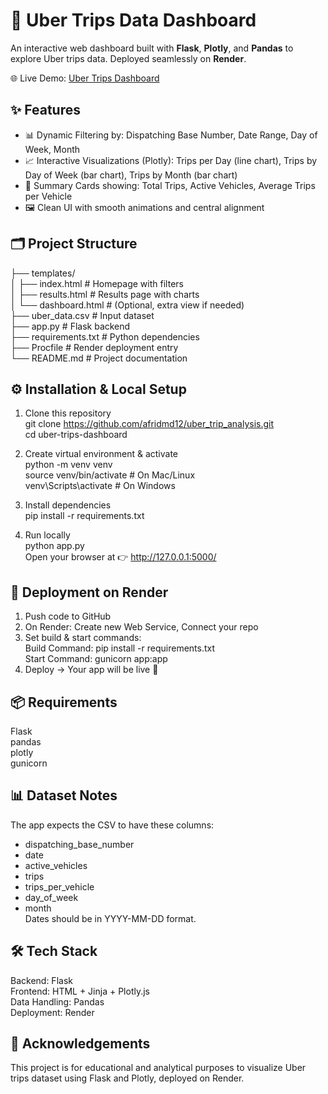 # 🚖 Uber Trips Data Dashboard  
An interactive web dashboard built with **Flask**, **Plotly**, and **Pandas** to explore Uber trips data. Deployed seamlessly on **Render**.  

🌐 Live Demo: [Uber Trips Dashboard](https://uber-trip-analysis-os6n.onrender.com)  

## ✨ Features  
- 📊 Dynamic Filtering by: Dispatching Base Number, Date Range, Day of Week, Month  
- 📈 Interactive Visualizations (Plotly): Trips per Day (line chart), Trips by Day of Week (bar chart), Trips by Month (bar chart)  
- 📃 Summary Cards showing: Total Trips, Active Vehicles, Average Trips per Vehicle  
- 🖼️ Clean UI with smooth animations and central alignment  

## 🗂️ Project Structure  
├── templates/  
│   ├── index.html        # Homepage with filters  
│   ├── results.html      # Results page with charts  
│   └── dashboard.html    # (Optional, extra view if needed)  
├── uber_data.csv         # Input dataset  
├── app.py                # Flask backend  
├── requirements.txt      # Python dependencies  
├── Procfile              # Render deployment entry  
└── README.md             # Project documentation  

## ⚙️ Installation & Local Setup  
1. Clone this repository  
   git clone https://github.com/afridmd12/uber_trip_analysis.git  
   cd uber-trips-dashboard  

2. Create virtual environment & activate  
   python -m venv venv  
   source venv/bin/activate     # On Mac/Linux  
   venv\Scripts\activate        # On Windows  

3. Install dependencies  
   pip install -r requirements.txt  

4. Run locally  
   python app.py  
   Open your browser at 👉 http://127.0.0.1:5000/  

## 🚀 Deployment on Render  
1. Push code to GitHub  
2. On Render: Create new Web Service, Connect your repo  
3. Set build & start commands:  
   Build Command: pip install -r requirements.txt  
   Start Command: gunicorn app:app  
4. Deploy → Your app will be live 🎉  

## 📦 Requirements  
Flask  
pandas  
plotly  
gunicorn  

## 📊 Dataset Notes  
The app expects the CSV to have these columns:  
- dispatching_base_number  
- date  
- active_vehicles  
- trips  
- trips_per_vehicle  
- day_of_week  
- month  
Dates should be in YYYY-MM-DD format.  

## 🛠️ Tech Stack  
Backend: Flask  
Frontend: HTML + Jinja + Plotly.js  
Data Handling: Pandas  
Deployment: Render  

## 🙌 Acknowledgements  
This project is for educational and analytical purposes to visualize Uber trips dataset using Flask and Plotly, deployed on Render.  
